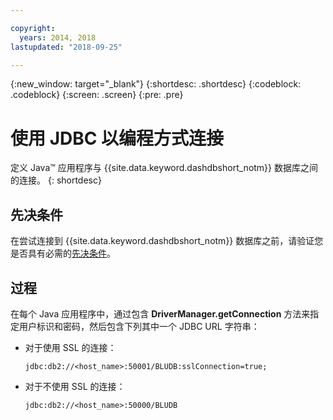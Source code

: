 ```yaml
---

copyright:
  years: 2014, 2018
lastupdated: "2018-09-25"

---
```


<!-- Attribute definitions --> 
{:new_window: target="_blank"}
{:shortdesc: .shortdesc}
{:codeblock: .codeblock}
{:screen: .screen}
{:pre: .pre}

# 使用 JDBC 以编程方式连接

定义 Java™ 应用程序与 {{site.data.keyword.dashdbshort_notm}} 数据库之间的连接。
{: shortdesc}

## 先决条件

在尝试连接到 {{site.data.keyword.dashdbshort_notm}} 数据库之前，请验证您是否具有必需的[先决条件](connecting.html#prereqs)。

<!-- Before you can connect to your database, you must perform the following steps:

- [Verify prerequisites](prereqs.html), including installing driver packages, configuring your local environment, and downloading SSL certificates (if needed)
- Collect [connection information](credentials.html), including database details such as host name and port numbers, and connection credentials such as user ID and password -->

## 过程

在每个 Java 应用程序中，通过包含 **DriverManager.getConnection** 方法来指定用户标识和密码，然后包含下列其中一个 JDBC URL 字符串：

- 对于使用 SSL 的连接：

  `jdbc:db2://<host_name>:50001/BLUDB:sslConnection=true;`

- 对于不使用 SSL 的连接：

  `jdbc:db2://<host_name>:50000/BLUDB`



